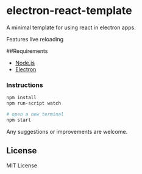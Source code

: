 # electron-react-template
A minimal template for using react in electron apps.

Features live reloading

##Requirements
- [Node.js](https://nodejs.org/en/)
- [Electron](http://electron.atom.io/)

### Instructions

```bash
npm install
npm run-script watch

# open a new terminal
npm start
```
Any suggestions or improvements are welcome.

## License
MIT License
